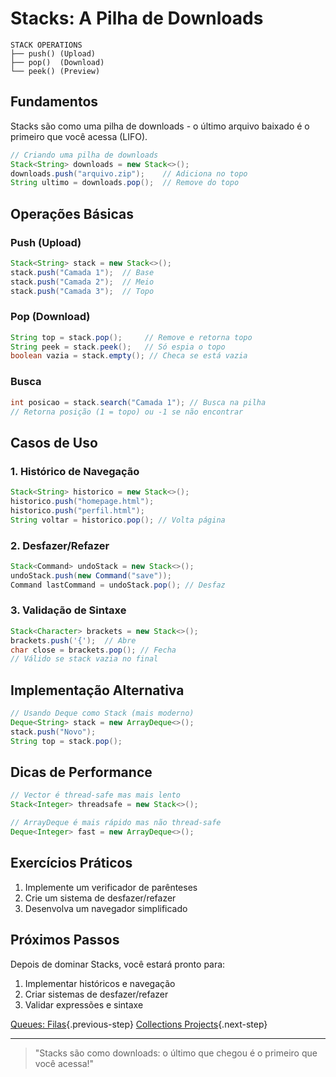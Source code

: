 # Stacks: A Pilha de Downloads

```ascii
STACK OPERATIONS
├── push() (Upload)
├── pop()  (Download)
└── peek() (Preview)
```

## Fundamentos

Stacks são como uma pilha de downloads - o último arquivo baixado é o primeiro que você acessa (LIFO).

```java
// Criando uma pilha de downloads
Stack<String> downloads = new Stack<>();
downloads.push("arquivo.zip");    // Adiciona no topo
String ultimo = downloads.pop();  // Remove do topo
```

## Operações Básicas

### Push (Upload)
```java
Stack<String> stack = new Stack<>();
stack.push("Camada 1");  // Base
stack.push("Camada 2");  // Meio
stack.push("Camada 3");  // Topo
```

### Pop (Download)
```java
String top = stack.pop();     // Remove e retorna topo
String peek = stack.peek();   // Só espia o topo
boolean vazia = stack.empty(); // Checa se está vazia
```

### Busca
```java
int posicao = stack.search("Camada 1"); // Busca na pilha
// Retorna posição (1 = topo) ou -1 se não encontrar
```

## Casos de Uso

### 1. Histórico de Navegação
```java
Stack<String> historico = new Stack<>();
historico.push("homepage.html");
historico.push("perfil.html");
String voltar = historico.pop(); // Volta página
```

### 2. Desfazer/Refazer
```java
Stack<Command> undoStack = new Stack<>();
undoStack.push(new Command("save"));
Command lastCommand = undoStack.pop(); // Desfaz
```

### 3. Validação de Sintaxe
```java
Stack<Character> brackets = new Stack<>();
brackets.push('{');  // Abre
char close = brackets.pop(); // Fecha
// Válido se stack vazia no final
```

## Implementação Alternativa

```java
// Usando Deque como Stack (mais moderno)
Deque<String> stack = new ArrayDeque<>();
stack.push("Novo");
String top = stack.pop();
```

## Dicas de Performance

```java
// Vector é thread-safe mas mais lento
Stack<Integer> threadsafe = new Stack<>();

// ArrayDeque é mais rápido mas não thread-safe
Deque<Integer> fast = new ArrayDeque<>();
```

## Exercícios Práticos

1. Implemente um verificador de parênteses
2. Crie um sistema de desfazer/refazer
3. Desenvolva um navegador simplificado

## Próximos Passos

Depois de dominar Stacks, você estará pronto para:

1. Implementar históricos e navegação
2. Criar sistemas de desfazer/refazer
3. Validar expressões e sintaxe

[Queues: Filas](queues.md){.previous-step}
[Collections Projects](collections-projects.md){.next-step}

---

> "Stacks são como downloads: o último que chegou é o primeiro que você acessa!"